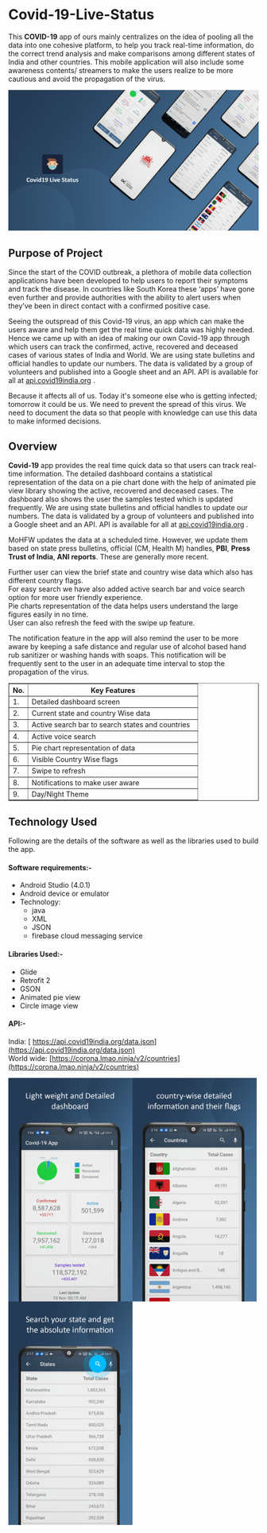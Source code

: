# Covid-19-Live-Status
This **COVID-19** app of ours mainly centralizes on the idea of pooling all the data into one cohesive platform, to help you track real-time information, do the correct trend analysis and make comparisons among different states of India and other countries. This mobile application will also include some awareness contents/ streamers to make the users realize to be more cautious and avoid the propagation of the virus.<br>

<p>
<img src = "https://github.com/Roshannahak/Covid-19-Live-Status/blob/main/screenshots/intro_ss.jpg"/>
</p>

## Purpose of Project
Since the start of the COVID outbreak, a plethora of mobile data collection applications have been developed to help users to report their symptoms and track the disease. In countries like South Korea these ‘apps’ have gone even further and provide authorities with the ability to alert users when they’ve been in direct contact with a confirmed positive case.<br> 

Seeing the outspread of this Covid-19 virus, an app which can make the users aware and help them get the real time quick data was highly needed. Hence we came up with an idea of making our own Covid-19 app through which users can track the confirmed, active, recovered and deceased cases of various states of India and World. 
We are using state bulletins and official handles to update our numbers. The data is validated by a group of volunteers and published into a Google sheet and an API. API is available for all at [api.covid19india.org](https://www.covid19india.org/) .<br>

Because it affects all of us. Today it's someone else who is getting infected; tomorrow it could be us. We need to prevent the spread of this virus. We need to document the data so that people with knowledge can use this data to make informed decisions.<br>


## Overview
**Covid-19** app provides the real time quick data so that users can track real-time information.
The detailed dashboard contains a statistical representation of the data on a pie chart done with the help of animated pie view library showing the active, recovered and deceased cases. The dashboard also shows the user the samples tested which is updated frequently.
We are using state bulletins and official handles to update our numbers. The data is validated by a group of volunteers and published into a Google sheet and an API. API is available for all at [api.covid19india.org](https://www.covid19india.org/) .<br>

MoHFW updates the data at a scheduled time. However, we update them based on state press bulletins, official (CM, Health M) handles, **PBI**, **Press Trust of India**, **ANI reports**. These are generally more recent.<br>

Further user can view the brief state and country wise data which also has different country flags.<br>
For easy search we have also added active search bar and voice search option for more user friendly experience.<br>
Pie charts representation of the data helps users understand the large figures easily in no time.<br>
User can also refresh the feed with the swipe up feature.<br>

The notification feature in the app will also remind the user to be more aware by keeping a safe distance and regular use of alcohol based hand rub sanitizer or washing hands with soaps. This notification will be frequently sent to the user in an adequate time interval to stop the propagation of the virus.<br>

<table border="1">
		<tr>
			<th width = "10%">No.</th>
			<th width = "100%">Key Features</th>
		</tr>
		<tr>
			<td>1.</td>
			<td>Detailed dashboard screen</td>
		</tr>
		<tr>
			<td>2.</td>
			<td>Current state and country Wise data</td>
		</tr>
		<tr>
			<td>3.</td>
			<td>Active search bar to search states and countries</td>
		</tr>
		<tr>
			<td>4.</td>
			<td>Active voice search</td>
		</tr>
		<tr>
			<td>5.</td>
			<td>Pie chart representation of data</td>
		</tr>
		<tr>
			<td>6.</td>
			<td>Visible Country Wise flags</td>
		</tr>
		<tr>
			<td>7.</td>
			<td>Swipe to refresh</td>
		</tr>
		<tr>
			<td>8.</td>
			<td>Notifications to make user aware</td>
		</tr>
  <tr>
			<td>9.</td>
			<td>Day/Night Theme</td>
		</tr>
	</table>
  
## Technology Used
Following are the details of the software as well as the libraries used to build the app. 

#### Software requirements:-
  * Android Studio (4.0.1)
  * Android device or emulator
  * Technology: 
    * java
    * XML
    * JSON
    * firebase cloud messaging service

#### Libraries Used:-
  * Glide
  * Retrofit 2
  * GSON
  * Animated pie view
  * Circle image view

#### API:-
  India: [ https://api.covid19india.org/data.json](https://api.covid19india.org/data.json)<br>
  World wide: [https://corona.lmao.ninja/v2/countries](https://corona.lmao.ninja/v2/countries)

<img align = "left" src = "https://github.com/Roshannahak/Covid-19-Live-Status/blob/main/screenshots/dashboard.jpg" width = "250" height = "450"/>
<img align = "left" src = "https://github.com/Roshannahak/Covid-19-Live-Status/blob/main/screenshots/country_list.jpg" width = "250" height = "450"/>
<img align = "left" src = "https://github.com/Roshannahak/Covid-19-Live-Status/blob/main/screenshots/state_list.jpg" width = "250" height = "450"/>
